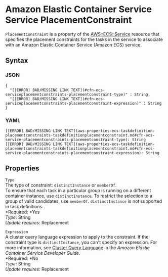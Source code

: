 # Amazon Elastic Container Service Service PlacementConstraint<a name="aws-properties-ecs-service-placementconstraints-placementconstraint"></a>

`PlacementConstraint` is a property of the [AWS::ECS::Service](aws-resource-ecs-service.md) resource that specifies the placement constraints for the tasks in the service to associate with an Amazon Elastic Container Service \(Amazon ECS\) service\.

## Syntax<a name="w3ab2c21c14d669b5"></a>

### JSON<a name="aws-properties-ecs-serviceplacementconstraints-placementconstraint-syntax.json"></a>

```
{
  "[[ERROR] BAD/MISSING LINK TEXT](#cfn-ecs-serviceplacementconstraints-placementconstraint-type)" : String,
  "[[ERROR] BAD/MISSING LINK TEXT](#cfn-ecs-serviceplacementconstraints-placementconstraint-expression)" : String
}
```

### YAML<a name="aws-properties-ecs-serviceplacementconstraints-placementconstraint-syntax.yaml"></a>

```
[[ERROR] BAD/MISSING LINK TEXT](aws-properties-ecs-taskdefinition-placementconstraints-taskdefinitionplacementconstraint.md#cfn-ecs-service-placementconstraints-placementconstraint-type): String
[[ERROR] BAD/MISSING LINK TEXT](aws-properties-ecs-taskdefinition-placementconstraints-taskdefinitionplacementconstraint.md#cfn-ecs-service-placementconstraints-placementconstraint-expression): String
```

## Properties<a name="w3ab2c21c14d669b7"></a>

`Type`  
The type of constraint: `distinctInstance` or `memberOf`\.  
To ensure that each task in a particular group is running on a different container instance, use `distinctInstance`\. To restrict the selection to a group of valid candidates, use `memberOf`\. `distinctInstance` is not supported in task definitions\.  
*Required: *Yes  
*Type*: String  
*Update requires*: Replacement

`Expression`  
A cluster query language expression to apply to the constraint\. If the constraint type is `distinctInstance`, you can't specify an expression\. For more information, see [Cluster Query Language](http://docs.aws.amazon.com/AmazonECS/latest/developerguide/cluster-query-language.html) in the *Amazon Elastic Container Service Developer Guide*\.  
*Required: *No  
*Type*: String  
*Update requires*: Replacement